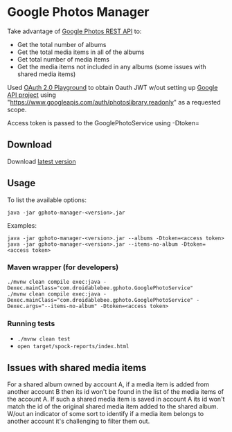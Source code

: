 # Google Photos Manager
Take advantage of [Google Photos REST API](https://developers.google.com/photos/library/reference/rest) to:
 * Get the total number of albums
 * Get the total media items in all of the albums
 * Get total number of media items
 * Get the media items not included in any albums (some issues with shared media items)

Used [OAuth 2.0 Playground](https://developers.google.com/oauthplayground) 
to obtain Oauth JWT w/out setting up [Google API project](https://console.developers.google.com/apis/dashboard) 
using "https://www.googleapis.com/auth/photoslibrary.readonly" as a requested scope.

Access token is passed to the GooglePhotoService using -Dtoken=<access token>

## Download
Download [latest version](https://github.com/pavelfomin/gphoto-manager/releases)

## Usage
To list the available options:
```
java -jar gphoto-manager-<version>.jar
```
Examples:
```
java -jar gphoto-manager-<version>.jar --albums -Dtoken=<access token>
java -jar gphoto-manager-<version>.jar --items-no-album -Dtoken=<access token>
```

### Maven wrapper (for developers)
```
./mvnw clean compile exec:java -Dexec.mainClass="com.droidablebee.gphoto.GooglePhotoService"
./mvnw clean compile exec:java -Dexec.mainClass="com.droidablebee.gphoto.GooglePhotoService" -Dexec.args="--items-no-album" -Dtoken=<access token>
```

### Running tests
 - `./mvnw clean test`
 - `open target/spock-reports/index.html`

## Issues with shared media items
For a shared album owned by account A, if a media item is added from another account B then its id won't be found in the list of the media items of the account A. 
If such a shared media item is saved in account A its id won't match the id of the original shared media item added to the shared album. 
W/out an indicator of some sort to identify if a media item belongs to another account it's challenging to filter them out.
